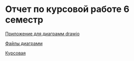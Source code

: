 # Отчет по курсовой работе 6 семестр

[Приложение для диаграмм drawio](https://www.drawio.com/)

[Файлы диаграмм ](./drawio/)

[Курсовая](https://github.com/vafeenLabs/Coursework_6-semester)
